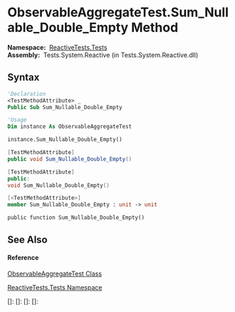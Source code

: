 # ObservableAggregateTest.Sum\_Nullable\_Double\_Empty Method

**Namespace:**  [ReactiveTests.Tests](ReactiveTests.Tests\ReactiveTests.Tests.md)  
**Assembly:**  Tests.System.Reactive (in Tests.System.Reactive.dll)

## Syntax

```vb
'Declaration
<TestMethodAttribute> _
Public Sub Sum_Nullable_Double_Empty
```

```vb
'Usage
Dim instance As ObservableAggregateTest

instance.Sum_Nullable_Double_Empty()
```

```csharp
[TestMethodAttribute]
public void Sum_Nullable_Double_Empty()
```

```c++
[TestMethodAttribute]
public:
void Sum_Nullable_Double_Empty()
```

```fsharp
[<TestMethodAttribute>]
member Sum_Nullable_Double_Empty : unit -> unit 
```

```jscript
public function Sum_Nullable_Double_Empty()
```

## See Also

#### Reference

[ObservableAggregateTest Class](ObservableAggregateTest\ObservableAggregateTest.md)

[ReactiveTests.Tests Namespace](ReactiveTests.Tests\ReactiveTests.Tests.md)

[]: 
[]: 
[]: 
[]: 